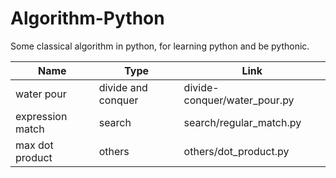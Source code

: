 # Algorithm-Python
Some classical algorithm in python, for learning python and be pythonic. 

Name          | Type           | Link |
------------- |-------------| -----|
water pour    | divide and conquer |divide-conquer/water_pour.py 
expression match | search | search/regular_match.py
max dot product | others | others/dot_product.py